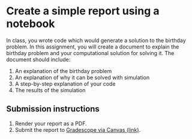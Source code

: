 # Create a simple report using a notebook

In class, you wrote code which would generate a solution to the birthday problem.  In this assignment, you will create a document to explain the birthday problem and your computational solution for solving it.  The document should include:

1. An explanation of the birthday problem
2. An explanation of why it can be solved with simulation
3. A step-by-step explanation of your code
4. The results of the simulation


## Submission instructions

1. Render your report as a PDF.
2. Submit the report to [Gradescope via Canvas (link)](https://canvas.its.virginia.edu/courses/153564/assignments/763106).